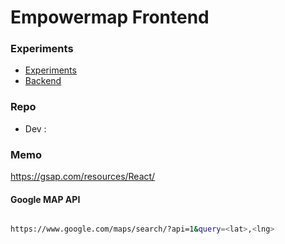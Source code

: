 # Empowermap Frontend

### Experiments

- [Experiments](https://github.com/DainPark-web/empowermap_vis_experiment)
- [Backend](https://github.com/vi-empowermap/backend)

### Repo

- Dev :

### Memo

<https://gsap.com/resources/React/>

#### Google MAP API

```bash

https://www.google.com/maps/search/?api=1&query=<lat>,<lng>

```

